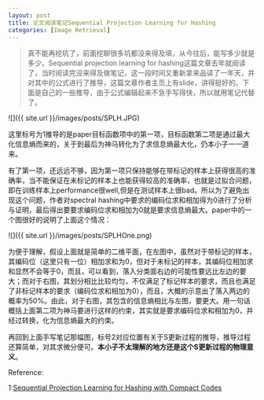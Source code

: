 ```yaml
---
layout: post
title: 论文阅读笔记Sequential Projection Learning for Hashing
categories: [Image Retrieval]
---
```


>真不能再挖坑了，前面挖聊很多坑都没来得及填，从今往后，能写多少就是多少。Sequential projection learning for hashing这篇文章去年就阅读了，当时阅读完没来得及做笔记，这一段时间又重新拿来品读了一年天，并对其中的公式进行了推导，这篇文章作者主页上有slide，讲得挺好的。下面是自己的一些推导，由于公式编辑起来不急手写得快，所以就用笔记代替了。

![]({{ site.url }}/images/posts/SPLH.JPG)

这里标号为1推导的是paper目标函数项中的第一项，目标函数第二项是通过最大化信息熵而来的，关于到最后为神马转化为了求信息熵最大化，仍本小子一一道来。

有了第一项，还远远不够，因为第一项只保持能够在带标记的样本上获得很高的准确率，当不能保证在未标记的样本上也能获得较高的准确率，也就是过拟合问题，即在训练样本上performance很well,但是在测试样本上很bad。所以为了避免出现这个问题，作者对spectral hashing中要求的编码位求和相加得为0进行了分析与证明，最后得出要要求编码位求和相加为0就是要求信息熵最大。paper中的一个图很好的说明了上面这个情况：

![]({{ site.url }}/images/posts/SPLHOne.png)

为便于理解，假设上面就是简单的二维平面，在左图中，虽然对于带标记的样本，其编码位（这里只有一位）相加求和为0，但对于未标记的样本，其编码位相加求和显然不会等于0，而且，可以看到，落入分类面右边的可能性要远比左边的要大；而对于右图，其划分相比比较均匀，不仅满足了标记样本的要求，而且也满足了非标记样本的要求（编码位求和相加为0），而且，大概的示意出了落入两边的概率为50%。由此，对于右图，其包含的信息熵相比与左图，要更大。用一句话概括上面第二项为神马要进行这样的约束，其实就是要求编码位求和相加为0，并经过转换，化为信息熵最大的约束。

再回到上面手写笔记那幅图，标号2对应位置有关于S更新过程的推导，推导过程还算简单，对其求微分便可。**本小子不太理解的地方还是这个S更新过程的物理意义**。

Reference:

1:[Sequential Projection Learning for Hashing with Compact Codes](https://www.google.com.hk/url?sa=t&rct=j&q=&esrc=s&source=web&cd=1&ved=0CC8QFjAA&url=%68%74%74%70%3a%2f%2f%73%61%6e%6a%69%76%6b%2e%63%6f%6d%2f%53%50%4c%48%5f%49%43%4d%4c%31%30%2e%70%64%66&ei=comMU_7HFZL48QXS0IHACg&usg=AFQjCNEQCuyC-ZHa8Qb8ftvg-VPp9iApow&sig2=UuL74tDT4qNOHBAqWFdmZA)
